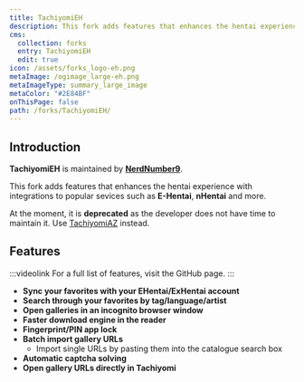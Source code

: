 ```yaml
---
title: TachiyomiEH
description: This fork adds features that enhances the hentai experience with integrations to popular sevices such as E-Hentai, nHentai and more.
cms:
  collection: forks
  entry: TachiyomiEH
  edit: true
icon: /assets/forks_logo-eh.png
metaImage: /ogimage_large-eh.png
metaImageType: summary_large_image
metaColor: "#2E84BF"
onThisPage: false
path: /forks/TachiyomiEH/
---
```


<Badge text="Deprecated" color="red" />

## Introduction
**TachiyomiEH** is maintained by **[NerdNumber9](https://github.com/NerdNumber9)**.

This fork adds features that enhances the hentai experience with integrations to popular sevices such as **E-Hentai**, **nHentai** and more.

At the moment, it is **deprecated** as the developer does not have time to maintain it. Use [TachiyomiAZ](/forks/TachiyomiAZ/) instead.

<g-image class="zoomable" src="/assets/ogimage_large-eh.png" immediate />

## Features
:::videolink
For a full list of features, visit the GitHub page.
:::

- **Sync your favorites with your EHentai/ExHentai account**
- **Search through your favorites by tag/language/artist**
- **Open galleries in an incognito browser window**
- **Faster download engine in the reader**
- **Fingerprint/PIN app lock**
- **Batch import gallery URLs**
  - Import single URLs by pasting them into the catalogue search box
- **Automatic captcha solving**
- **Open gallery URLs directly in Tachiyomi**

